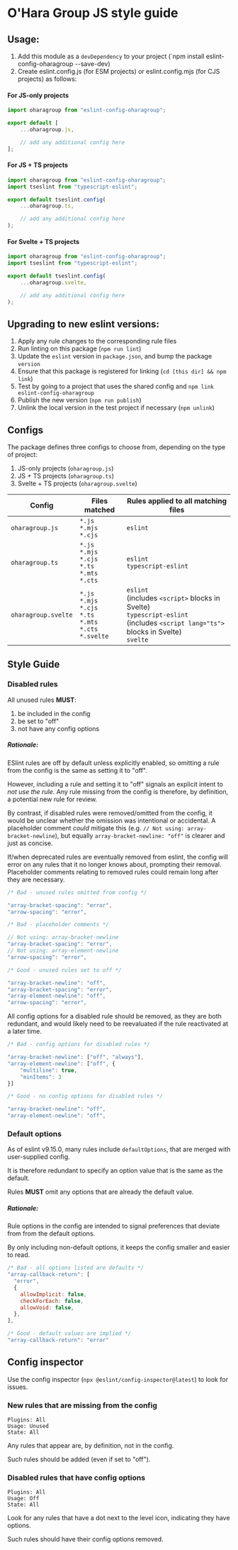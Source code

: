 # O'Hara Group JS style guide

## Usage:

1. Add this module as a `devDependency` to your project (`npm install eslint-config-oharagroup --save-dev)
2. Create eslint.config.js (for ESM projects) or eslint.config.mjs (for CJS projects) as follows:

#### For JS-only projects

```js
import oharagroup from "eslint-config-oharagroup";

export default [
	...oharagroup.js,

	// add any additional config here
];
```

#### For JS + TS projects

```js
import oharagroup from "eslint-config-oharagroup";
import tseslint from "typescript-eslint";

export default tseslint.config(
	...oharagroup.ts,

	// add any additional config here
);
```

#### For Svelte + TS projects

```js
import oharagroup from "eslint-config-oharagroup";
import tseslint from "typescript-eslint";

export default tseslint.config(
	...oharagroup.svelte,

	// add any additional config here
);
```

## Upgrading to new eslint versions:

1. Apply any rule changes to the corresponding rule files
2. Run linting on this package (`npm run lint`)
3. Update the `eslint` version in `package.json`, and bump the package `version`
4. Ensure that this package is registered for linking (`cd [this dir] && npm link`)
5. Test by going to a project that uses the shared config and `npm link eslint-config-oharagroup`
6. Publish the new version (`npm run publish`)
7. Unlink the local version in the test project if necessary (`npm unlink`)

## Configs

The package defines three configs to choose from, depending on the type of project:

1. JS-only projects (`oharagroup.js`)
2. JS + TS projects (`oharagroup.ts`)
3. Svelte + TS projects (`oharagroup.svelte`)

| Config              | Files matched                                                              | Rules applied to all matching files                                                                                                       |
| ------------------- | -------------------------------------------------------------------------- | ----------------------------------------------------------------------------------------------------------------------------------------- |
| `oharagroup.js`     | `*.js`<br>`*.mjs`<br>`*.cjs`                                               | `eslint`                                                                                                                                  |
| `oharagroup.ts`     | `*.js`<br>`*.mjs`<br>`*.cjs`<br>`*.ts`<br>`*.mts`<br>`*.cts`               | `eslint`<br>`typescript-eslint`                                                                                                           |
| `oharagroup.svelte` | `*.js`<br>`*.mjs`<br>`*.cjs`<br>`*.ts`<br>`*.mts`<br>`*.cts`<br>`*.svelte` | `eslint`<br>(includes `<script>` blocks in Svelte)<br>`typescript-eslint`<br>(includes `<script lang="ts">` blocks in Svelte)<br>`svelte` |

## Style Guide

### Disabled rules

All unused rules **MUST**:

1. be included in the config
2. be set to "off"
3. not have any config options

##### Rationale:

ESlint rules are off by default unless explicitly enabled, so omitting a rule from the config is the same as setting it to "off".

However, including a rule and setting it to "off" signals an explicit intent to _not use the rule_. Any rule missing from the config is therefore, by definition, a potential new rule for review.

By contrast, if disabled rules were removed/omitted from the config, it would be unclear whether the omission was intentional or accidental. A placeholder comment _could_ mitigate this (e.g. `// Not using: array-bracket-newline`), but equally `array-bracket-newline: "off"` is clearer and just as concise.

If/when deprecated rules are eventually removed from eslint, the config will error on any rules that it no longer knows about, prompting their removal. Placeholder comments relating to removed rules could remain long after they are necessary.

```js
/* Bad - unused rules omitted from config */

"array-bracket-spacing": "error",
"arrow-spacing": "error",

/* Bad - placeholder comments */

// Not using: array-bracket-newline
"array-bracket-spacing": "error",
// Not using: array-element-newline
"arrow-spacing": "error",

/* Good - unused rules set to off */

"array-bracket-newline": "off",
"array-bracket-spacing": "error",
"array-element-newline": "off",
"arrow-spacing": "error",
```

All config options for a disabled rule should be removed, as they are both redundant, and would likely need to be reevaluated if the rule reactivated at a later time.

```js
/* Bad - config options for disabled rules */

"array-bracket-newline": ["off", "always"],
"array-element-newline": ["off", {
	"multiline": true,
	"minItems": 3
}]

/* Good - no config options for disabled rules */

"array-bracket-newline": "off",
"array-element-newline": "off",

```

### Default options

As of eslint v9.15.0, many rules include `defaultOptions`, that are merged with user-supplied config.

It is therefore redundant to specify an option value that is the same as the default.

Rules **MUST** omit any options that are already the default value.

##### Rationale:

Rule options in the config are intended to signal preferences that deviate from from the default options.

By only including non-default options, it keeps the config smaller and easier to read.

```js
/* Bad - all options listed are defaults */
"array-callback-return": [
  "error",
  {
    allowImplicit: false,
    checkForEach: false,
    allowVoid: false,
  },
],

/* Good - default values are implied */
"array-callback-return": "error"
```

## Config inspector

Use the config inspector (`npx @eslint/config-inspector@latest`) to look for issues.

### New rules that are missing from the config

```
Plugins: All
Usage: Unused
State: All
```

Any rules that appear are, by definition, not in the config.

Such rules should be added (even if set to "off").

### Disabled rules that have config options

```
Plugins: All
Usage: Off
State: All
```

Look for any rules that have a dot next to the level icon, indicating they have options.

Such rules should have their config options removed.
